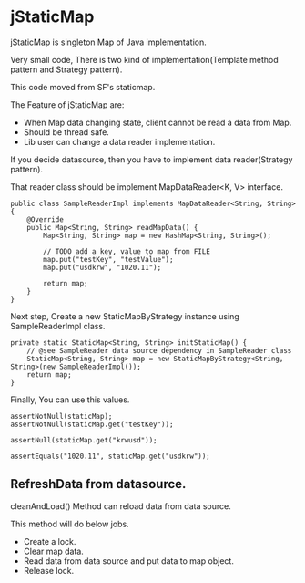 jStaticMap
==========

jStaticMap is singleton Map of Java implementation.

Very small code, There is two kind of implementation(Template method pattern and Strategy pattern).

This code moved from SF's staticmap.

The Feature of jStaticMap are:

- When Map<T> data changing state, client cannot be read a data from Map<T>.
- Should be thread safe.
- Lib user can change a data reader implementation.

If you decide datasource, then you have to implement data reader(Strategy pattern).

That reader class should be implement MapDataReader<K, V> interface.

	public class SampleReaderImpl implements MapDataReader<String, String> {
		@Override
		public Map<String, String> readMapData() {
			Map<String, String> map = new HashMap<String, String>();
	
			// TODO add a key, value to map from FILE
			map.put("testKey", "testValue");
			map.put("usdkrw", "1020.11");
	
			return map;
		}
	}
	
Next step, Create a new StaticMapByStrategy instance using SampleReaderImpl class.

	private static StaticMap<String, String> initStaticMap() {
		// @see SampleReader data source dependency in SampleReader class
		StaticMap<String, String> map = new StaticMapByStrategy<String, String>(new SampleReaderImpl());
		return map;
	}

Finally, You can use this values.

	assertNotNull(staticMap);
	assertNotNull(staticMap.get("testKey"));
	
	assertNull(staticMap.get("krwusd"));
	
	assertEquals("1020.11", staticMap.get("usdkrw"));
	
## RefreshData from datasource.

cleanAndLoad() Method can reload data from data source.

This method will do below jobs.
- Create a lock.
- Clear map data.
- Read data from data source and put data to map object.
- Release lock.


